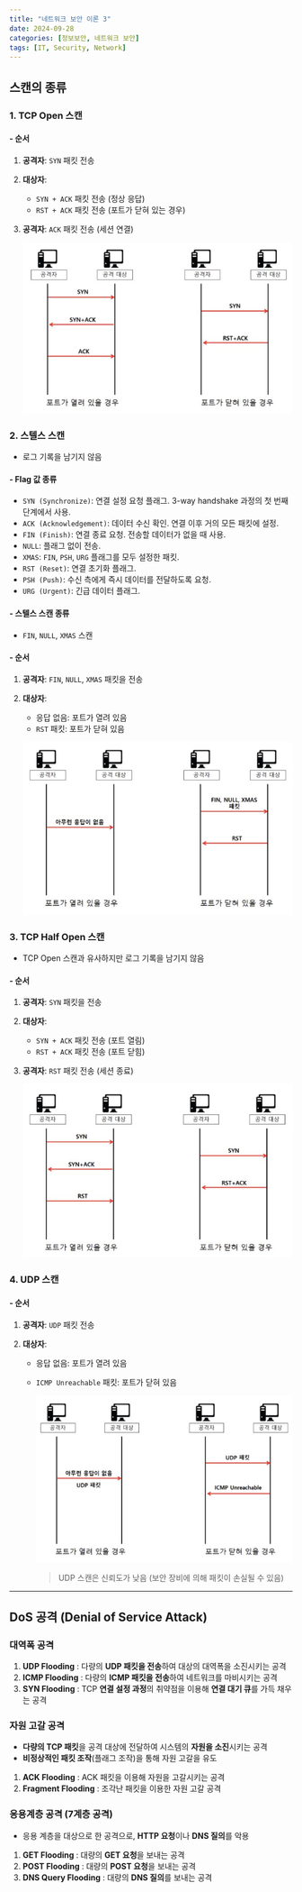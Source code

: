 ```yaml
---
title: "네트워크 보안 이론 3"
date: 2024-09-28
categories: [정보보안, 네트워크 보안]
tags: [IT, Security, Network]
---
```


## 스캔의 종류

### 1. **TCP Open 스캔**

#### - 순서

1. **공격자**: `SYN` 패킷 전송
2. **대상자**:
   - `SYN + ACK` 패킷 전송 (정상 응답)
   - `RST + ACK` 패킷 전송 (포트가 닫혀 있는 경우)
3. **공격자**: `ACK` 패킷 전송 (세션 연결)

   ![](assets/img/정보보안/이론/2-1.jpg)

### 2. **스텔스 스캔**

- 로그 기록을 남기지 않음

#### - Flag 값 종류

- `SYN (Synchronize)`: 연결 설정 요청 플래그. 3-way handshake 과정의 첫 번째 단계에서 사용.
- `ACK (Acknowledgement)`: 데이터 수신 확인. 연결 이후 거의 모든 패킷에 설정.
- `FIN (Finish)`: 연결 종료 요청. 전송할 데이터가 없을 때 사용.
- `NULL`: 플래그 없이 전송.
- `XMAS`: `FIN`, `PSH`, `URG` 플래그를 모두 설정한 패킷.
- `RST (Reset)`: 연결 초기화 플래그.
- `PSH (Push)`: 수신 측에게 즉시 데이터를 전달하도록 요청.
- `URG (Urgent)`: 긴급 데이터 플래그.

#### - 스텔스 스캔 종류

- `FIN`, `NULL`, `XMAS` 스캔

#### - 순서

1. **공격자**: `FIN`, `NULL`, `XMAS` 패킷을 전송
2. **대상자**:

   - 응답 없음: 포트가 열려 있음
   - `RST` 패킷: 포트가 닫혀 있음

   ![](assets/img/정보보안/이론/2-2.jpg)

### 3. **TCP Half Open 스캔**

- TCP Open 스캔과 유사하지만 로그 기록을 남기지 않음

#### - 순서

1. **공격자**: `SYN` 패킷을 전송
2. **대상자**:
   - `SYN + ACK` 패킷 전송 (포트 열림)
   - `RST + ACK` 패킷 전송 (포트 닫힘)
3. **공격자**: `RST` 패킷 전송 (세션 종료)

   ![](assets/img/정보보안/이론/2-3.jpg)

### 4. **UDP 스캔**

#### - 순서

1. **공격자**: `UDP` 패킷 전송
2. **대상자**:

   - 응답 없음: 포트가 열려 있음
   - `ICMP Unreachable` 패킷: 포트가 닫혀 있음

     ![](assets/img/정보보안/이론/2-4.jpg)

     > UDP 스캔은 신뢰도가 낮음 (보안 장비에 의해 패킷이 손실될 수 있음)

---

## **DoS 공격 (Denial of Service Attack)**

### **대역폭 공격**

1. **UDP Flooding** : 다량의 **UDP 패킷을 전송**하여 대상의 대역폭을 소진시키는 공격
2. **ICMP Flooding** : 다량의 **ICMP 패킷을 전송**하여 네트워크를 마비시키는 공격
3. **SYN Flooding** : TCP **연결 설정 과정**의 취약점을 이용해 **연결 대기 큐**를 가득 채우는 공격

### **자원 고갈 공격**

- **다량의 TCP 패킷**을 공격 대상에 전달하여 시스템의 **자원을 소진**시키는 공격
- **비정상적인 패킷 조작**(플래그 조작)을 통해 자원 고갈을 유도

1. **ACK Flooding** : ACK 패킷을 이용해 자원을 고갈시키는 공격
2. **Fragment Flooding** : 조각난 패킷을 이용한 자원 고갈 공격

### **응용계층 공격 (7계층 공격)**

- 응용 계층을 대상으로 한 공격으로, **HTTP 요청**이나 **DNS 질의**를 악용

1. **GET Flooding** : 대량의 **GET 요청**을 보내는 공격
2. **POST Flooding** : 대량의 **POST 요청**을 보내는 공격
3. **DNS Query Flooding** : 대량의 **DNS 질의**를 보내는 공격
